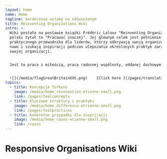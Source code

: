 ```yaml
---
layout: home
name: Home
tagline: Serdecznie witamy na odświeżonym
title: Reinventing Organizations Wiki
intro: >-
  Wiki postało na postawie książki Frédéric Laloux "Reinventing Organizations" -
  polski tytuł to "Pracować inaczej". Jej głównym celem jest pełnienie funkcji
  praktycznego przewodnika dla liderów, którzy odkrywają swoją organizację na
  nowo i szukają inspiracji podczas ulepszania określonych praktyk zarządzania w
  swojej organizacji.


  Jest to praca z miłością, praca radosnej wspólnoty, oddanej duchowym organizacjom na całym świecie. Zapraszamy do [dołączenia i współtworzenia](/pages/how-can-you-contribute)  w celu dodawania przykładów i spostrzeżeń do tego wiki.


  ![](/media/flagGreatBritainXXS.png)    [Click here ](/pages/translations) for accessing translations of this Wiki (Hungarian and Spanish are available today - Russian, Chinese and French in progress)
topics:
  - title: Koncepcje Turkusu
    image: /media/home_reinvention-etienne-small.png
    link: /pages/tealconcepts
  - title: Kluczowe struktury i praktyki
    image: /media/home_difference-etrienne-small.png
    link: /pages/tealpractices
  - title: Konkretne przypadki dla inspriracji
    image: /media/home_cases-etienne-small.png
    link: /cases
---
```


# Responsive Organisations Wiki
